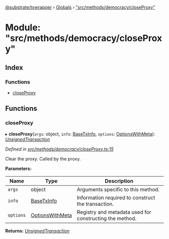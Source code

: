 [@substrate/txwrapper](../README.md) › [Globals](../globals.md) › ["src/methods/democracy/closeProxy"](_src_methods_democracy_closeproxy_.md)

# Module: "src/methods/democracy/closeProxy"

## Index

### Functions

* [closeProxy](_src_methods_democracy_closeproxy_.md#closeproxy)

## Functions

###  closeProxy

▸ **closeProxy**(`args`: object, `info`: [BaseTxInfo](../interfaces/_src_util_types_.basetxinfo.md), `options`: [OptionsWithMeta](../interfaces/_src_util_types_.optionswithmeta.md)): *[UnsignedTransaction](../interfaces/_src_util_types_.unsignedtransaction.md)*

*Defined in [src/methods/democracy/closeProxy.ts:15](https://github.com/paritytech/txwrapper/blob/7851003/src/methods/democracy/closeProxy.ts#L15)*

Clear the proxy. Called by the proxy.

**Parameters:**

Name | Type | Description |
------ | ------ | ------ |
`args` | object | Arguments specific to this method. |
`info` | [BaseTxInfo](../interfaces/_src_util_types_.basetxinfo.md) | Information required to construct the transaction. |
`options` | [OptionsWithMeta](../interfaces/_src_util_types_.optionswithmeta.md) | Registry and metadata used for constructing the method.  |

**Returns:** *[UnsignedTransaction](../interfaces/_src_util_types_.unsignedtransaction.md)*

